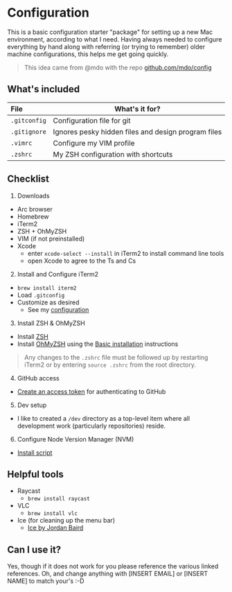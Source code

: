 # Configuration

This is a basic configuration starter "package" for setting up a new Mac environment, according to what I need. Having always needed to configure everything by hand along with referring (or trying to remember) older machine configurations, this helps me get going quickly.

> This idea came from @mdo with the repo [github.com/mdo/config](github.com/mdo/config "Link to mdo config repository")

## What's included

| File           | What's it for? |
|:--             | --             |
| `.gitconfig`    | Configuration file for git |
| `.gitignore`   | Ignores pesky hidden files and design program files |
| `.vimrc`       | Configure my VIM profile |
| `.zshrc`       | My ZSH configuration with shortcuts |

## Checklist

1. Downloads

- Arc browser
- Homebrew
- iTerm2
- ZSH + OhMyZSH
- VIM (if not preinstalled)
- Xcode
  - enter `xcode-select --install` in iTerm2 to install command line tools
  - open Xcode to agree to the Ts and Cs

2. Install and Configure iTerm2

- `brew install iterm2`
- Load `.gitconfig`
- Customize as desired
  - See my [configuration](iterm/config.md)

3. Install ZSH & OhMyZSH

- Install [ZSH](https://www.zsh.org/ "External link to ZSH install page")
- Install [OhMyZSH](https://ohmyz.sh/ "External link to OhMyZSH homepage") using the [Basic installation](https://github.com/ohmyzsh/ohmyzsh?tab=readme-ov-file#basic-installation "External link to Readme") instructions

> Any changes to the `.zshrc` file must be followed up by restarting iTerm2 or by entering `source .zshrc` from the root directory.

4. GitHub access

- [Create an access token](https://docs.github.com/en/authentication/keeping-your-account-and-data-secure/managing-your-personal-access-tokens) for authenticating to GitHub

5. Dev setup

- I like to created a `/dev` directory as a top-level item where all development work (particularly repositories) reside.

6. Configure Node Version Manager (NVM)

- [Install script](https://github.com/nvm-sh/nvm?tab=readme-ov-file#installing-and-updating "Link to nvm-sh repository")

## Helpful tools

- Raycast
  - `brew install raycast`
- VLC
  - `brew install vlc`
- Ice (for cleaning up the menu bar)
  - [Ice by Jordan Baird](https://github.com/jordanbaird/Ice "External link to Ice repo on GitHub")

## Can I use it?

Yes, though if it does not work for you please reference the various linked references. Oh, and change anything with [INSERT EMAIL] or [INSERT NAME] to match your's :-D
